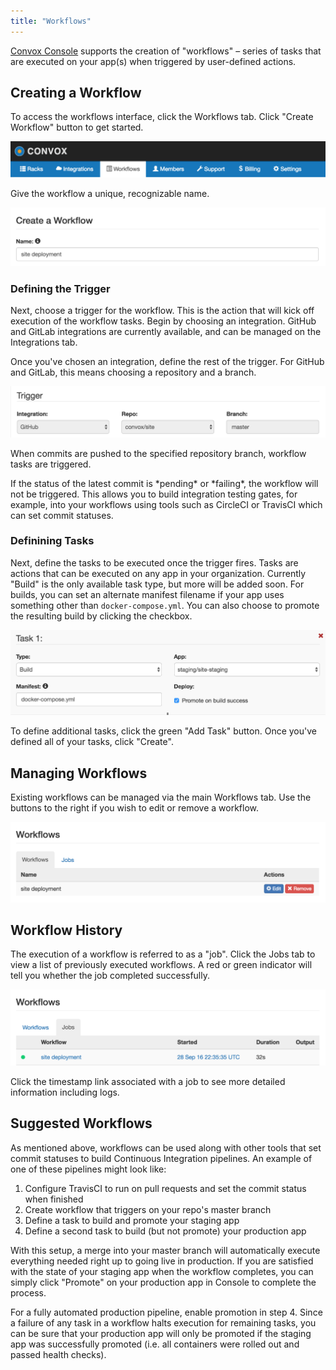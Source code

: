 ```yaml
---
title: "Workflows"
---
```


[Convox Console](https://console.convox.com) supports the creation of "workflows" – series of tasks that are executed on your app(s) when triggered by user-defined actions.

## Creating a Workflow

To access the workflows interface, click the Workflows tab. Click "Create Workflow" button to get started.

![](/assets/images/docs/workflows/tab.png)

Give the workflow a unique, recognizable name.

![](/assets/images/docs/workflows/name.png)

### Defining the Trigger

Next, choose a trigger for the workflow. This is the action that will kick off execution of the workflow tasks. Begin by choosing an integration. GitHub and GitLab integrations are currently available, and can be managed on the Integrations tab.

Once you've chosen an integration, define the rest of the trigger. For GitHub and GitLab, this means choosing a repository and a branch.

![](/assets/images/docs/workflows/trigger.png)

When commits are pushed to the specified repository branch, workflow tasks are triggered.

<div class="block-callout block-show-callout type-info" markdown="1">
  If the status of the latest commit is *pending* or *failing*, the workflow will not be triggered. This allows you to build integration testing gates, for example, into your workflows using tools such as CircleCI or TravisCI which can set commit statuses.
</div>

### Definining Tasks

Next, define the tasks to be executed once the trigger fires. Tasks are actions that can be executed on any app in your organization. Currently "Build" is the only available task type, but more will be added soon. For builds, you can set an alternate manifest filename if your app uses something other than `docker-compose.yml`. You can also choose to promote the resulting build by clicking the checkbox.

![](/assets/images/docs/workflows/task.png)

To define additional tasks, click the green "Add Task" button. Once you've defined all of your tasks, click "Create".

## Managing Workflows

Existing workflows can be managed via the main Workflows tab. Use the buttons to the right if you wish to edit or remove a workflow.

![](/assets/images/docs/workflows/manage.png)

## Workflow History

The execution of a workflow is referred to as a "job". Click the Jobs tab to view a list of previously executed workflows. A red or green indicator will tell you whether the job completed successfully.

![](/assets/images/docs/workflows/jobs.png)

Click the timestamp link associated with a job to see more detailed information including logs.

## Suggested Workflows

As mentioned above, workflows can be used along with other tools that set commit statuses to build Continuous Integration pipelines. An example of one of these pipelines might look like:

1. Configure TravisCI to run on pull requests and set the commit status when finished
2. Create workflow that triggers on your repo's master branch
3. Define a task to build and promote your staging app
4. Define a second task to build (but not promote) your production app

With this setup, a merge into your master branch will automatically execute everything needed right up to going live in production. If you are satisfied with the state of your staging app when the workflow completes, you can simply click "Promote" on your production app in Console to complete the process.

For a fully automated production pipeline, enable promotion in step 4. Since a failure of any task in a workflow halts execution for remaining tasks, you can be sure that your production app will only be promoted if the staging app was successfully promoted (i.e. all containers were rolled out and passed health checks).

